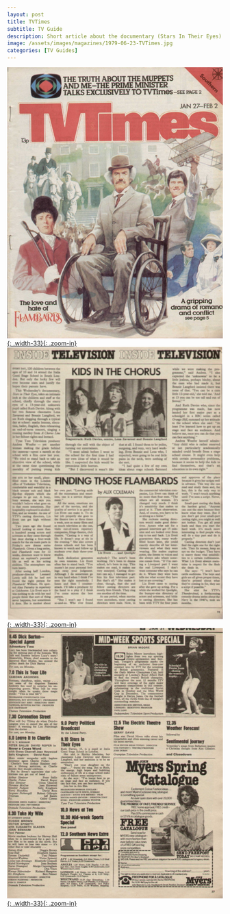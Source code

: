 ```yaml
---
layout: post
title: TVTimes
subtitle: TV Guide
description: Short article about the documentary (Stars In Their Eyes) which follows the lives of various members of the Italia Conti stage school, including Lena Zavaroni and Bonnie Langford.
image: /assets/images/magazines/1979-06-23-TVTimes.jpg
categories: [TV Guides]
---
```


[![](/assets/images/magazines/tvtimes1.jpg){: .width-33}{: .zoom-in}](/assets/images/magazines/tvtimes1.jpg)
[![](/assets/images/magazines/tvtimes2.jpg){: .width-33}{: .zoom-in}](/assets/images/magazines/tvtimes2.jpg)
[![](/assets/images/magazines/tvtimes3.jpg){: .width-33}{: .zoom-in}](/assets/images/magazines/tvtimes3.jpg)

